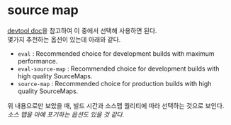 # source map

[devtool doc](https://webpack.js.org/configuration/devtool/#devtool)을 참고하여 이 중에서 선택해 사용하면 된다.  
몇가지 추천하는 옵션이 있는데 아래와 같다.  

- `eval` : Recommended choice for development builds with maximum performance.
- `eval-source-map` : Recommended choice for development builds with high quality SourceMaps.
- `source-map` : Recommended choice for production builds with high quality SourceMaps.

위 내용으로만 보았을 때, 빌드 시간과 소스맵 퀄리티에 따라 선택하는 것으로 보인다.
*소스 맵을 아예 포기하는 옵션도 있을 것 같다.*
